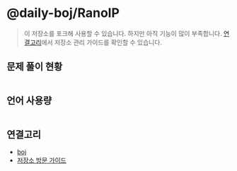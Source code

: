 # @daily-boj/RanolP

> 이 저장소를 포크해 사용할 수 있습니다.
> 하지만 아직 기능이 많이 부족합니다.
> [연결고리](#연결고리)에서 저장소 관리 가이드를 확인할 수 있습니다.

## 문제 풀이 현황

~~~solved-table
~~~

## 언어 사용량

~~~language-usage
~~~

## 연결고리

- [boj](https://github.com/RanolP/boj)
- [저장소 방문 가이드](./Repository-Visiting-Guide.md)